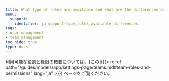 ```yaml
---
title: What type of roles are available and what are the differences between them?
menu:
  support:
    identifier: ja-support-type_roles_available_differences
tags:
- user management
- team management
toc_hide: true
type: docs
---
```


利用可能な役割と権限の概要については、[この]({{< relref path="/guides/models/app/settings-page/teams.md#team-roles-and-permissions" lang="ja" >}}) ページをご覧ください。

